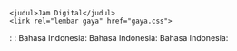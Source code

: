
<!DOCTYPE html
Bahasa Indonesia:
  <kepala>
    <judul>Jam Digital</judul>
    <link rel="lembar gaya" href="gaya.css">
  </kepala>
  <tubuh>
    <div kelas="jam">
      <div kelas="waktu">
        <span class="jam"></span>
        <span kelas="pemisah">:</span>
        <span class="menit"></span>
        <span kelas="pemisah">:</span>
        <span class="detik"></span>
      Bahasa Indonesia:
    Bahasa Indonesia:
    <script src="script.js"></script>
  </tubuh>
Bahasa Indonesia:        
